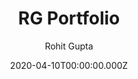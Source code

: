 ---
title: RG Portfolio
github: https://github.com/rohitguptab/rg-portfolio
demo: https://rg-portfolio.netlify.app/
author: Rohit Gupta
date: 2020-04-10T00:00:00.000Z
ssg:
  - Gatsby
cms:
  - Contentful
category:
  - Blog
  - Portfolio
description: >-
  Kick-off your Portfolio website with RG-Portfolio gatsby starter. We have used
  Gatsby + Contenful.
draft: true
publish_date: '2020-02-24T11:47:07Z'
update_date: '2021-04-02T13:37:31Z'
github_star: 47
github_fork: 49
---